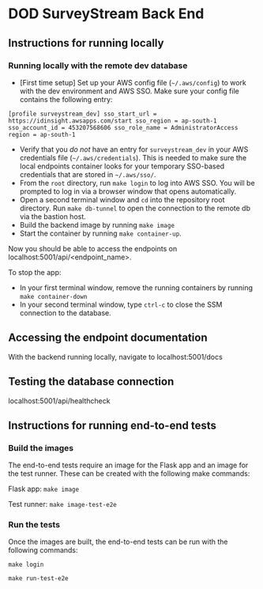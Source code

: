 # DOD SurveyStream Back End

## Instructions for running locally

### Running locally with the remote dev database

- [First time setup] Set up your AWS config file (`~/.aws/config`) to work with the dev environment and AWS SSO. Make sure your config file contains the following entry:

`[profile surveystream_dev]
sso_start_url = https://idinsight.awsapps.com/start
sso_region = ap-south-1
sso_account_id = 453207568606
sso_role_name = AdministratorAccess
region = ap-south-1`

- Verify that you *do not* have an entry for `surveystream_dev` in your AWS credentials file (`~/.aws/credentials`). This is needed to make sure the local endpoints container looks for your temporary SSO-based credentials that are stored in `~/.aws/sso/`.
- From the `root` directory, run `make login` to log into AWS SSO. You will be prompted to log in via a browser window that opens automatically.
- Open a second terminal window and `cd` into the repository root directory. Run `make db-tunnel` to open the connection to the remote db via the bastion host.
- Build the backend image by running `make image`
- Start the container by running `make container-up`.

Now you should be able to access the endpoints on localhost:5001/api/<endpoint_name>.

To stop the app:
- In your first terminal window, remove the running containers by running `make container-down`
- In your second terminal window, type `ctrl-c` to close the SSM connection to the database.

## Accessing the endpoint documentation

With the backend running locally, navigate to localhost:5001/docs

## Testing the database connection

localhost:5001/api/healthcheck

## Instructions for running end-to-end tests

### Build the images

The end-to-end tests require an image for the Flask app and an image for the test runner. These can be created with the following make commands:

Flask app: `make image`

Test runner: `make image-test-e2e`

### Run the tests

Once the images are built, the end-to-end tests can be run with the following commands:

`make login`

`make run-test-e2e`
